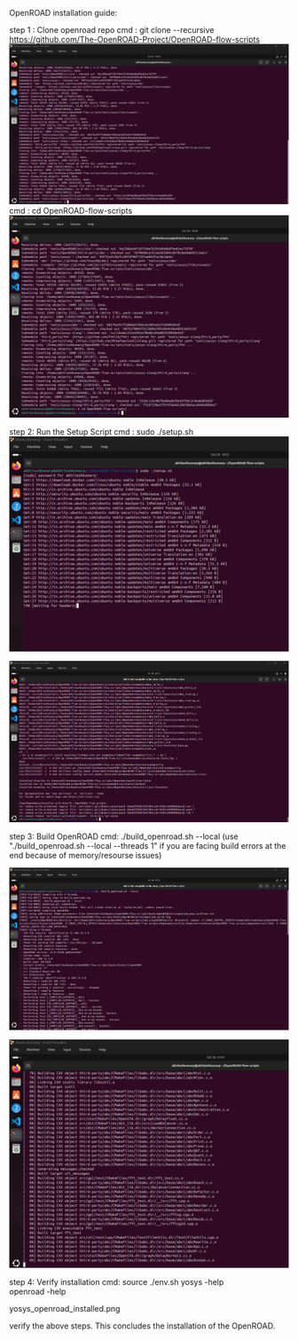 OpenROAD installation guide:


step 1 : Clone openroad repo 
cmd : git clone --recursive https://github.com/The-OpenROAD-Project/OpenROAD-flow-scripts
![clone_OpenROAD](./assets/clone_OpenROAD.png)
cmd : cd OpenROAD-flow-scripts
![clone_OpenROAD-flow-scripts](./assets/cd_OpenROAD-flow-scripts.png)

step 2: Run the Setup Script
cmd : sudo ./setup.sh
![run_setup_script](./assets/run_setup1.png)

![run_setup_script end](./assets/run_setup2.png)

step 3: Build OpenROAD
cmd: ./build_openroad.sh --local
(use "./build_openroad.sh --local --threads 1" if you are facing build errors at the end because of memory/resourse issues)

![build cmd](./assets/build_cmd_start.png)

![building stage](./assets/building2.png)


step 4: Verify installation
cmd: 
source ./env.sh
yosys -help  
openroad -help

yosys_openroad_installed.png

verify the above steps.
This concludes the installation of the OpenROAD.